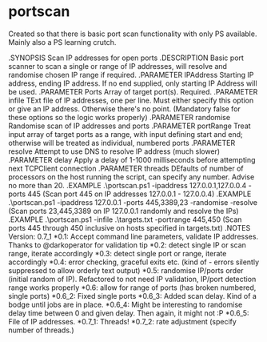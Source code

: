 # portscan
Created so that there is basic port scan functionality with only PS available. Mainly also a PS learning crutch.

.SYNOPSIS
Scan IP addresses for open ports
.DESCRIPTION
Basic port scanner to scan a single or range of IP addresses, will resolve and randomise chosen IP range if required.
.PARAMETER IPAddress
Starting IP address, ending IP address. If no end supplied, only starting IP Address will be used.
.PARAMETER Ports
Array of target port(s). Required.
.PARAMETER infile
TExt file of IP addresses, one per line. Must either specify this option or give an IP address. Otherwise there's no point. (Mandatory false for these options so the logic works properly)
.PARAMETER randomise
Randomise scan of IP addresses and ports
.PARAMETER portRange
Treat input array of target ports as a range, with input defining start and end; otherwise will be treated as individual, numbered ports
.PARAMETER resolve
Attempt to use DNS to resolve IP address (much slower)
.PARAMETER delay
Apply a delay of 1-1000 milliseconds before attempting next TCPClient connection
.PARAMETER threads
DEfaults of number of processors on the host running the script, can specify any number. Advise no more than 20.
.EXAMPLE
.\portscan.ps1 -ipaddress 127.0.0.1,127.0.0.4 -ports 445 (Scan port 445 on IP addresses 127.0.0.1 - 127.0.0.4)
.EXAMPLE
.\portscan.ps1 -ipaddress 127.0.0.1 -ports 445,3389,23 -randomise -resolve (Scan ports 23,445,3389 on IP 127.0.0.1 randomly and resolve the IPs)
.EXAMPLE
.\portscan.ps1 -infile .\targets.txt -portrange 445,450 (Scan ports 445 through 450 inclusive on hosts specified in targets.txt)
.NOTES
Version: 0.7_1
*0.1: Accept command line parameters, validate IP addresses. Thanks to @darkoperator for validation tip
*0.2: detect single IP or scan range, iterate accordingly
*0.3: detect single port or range, iterate accordingly
*0.4: error checking, graceful exits etc. (kind of - errors silently suppressed to allow orderly text output)
*0.5: randomise IP/ports order (initial random of IP). Refactored to not need IP validation, IP/port detection range works properly
*0.6: allow for range of ports (has broken numbered, single ports)
*0.6_2: Fixed single ports
*0.6_3: Added scan delay. Kind of a bodge until jobs are in place.
*0.6_4: Might be interesting to randomise delay time between 0 and given delay. Then again, it might not :P
*0.6_5: File of IP addresses.
*0.7_1: Threads!
*0.7_2: rate adjustment (specify number of threads.)
